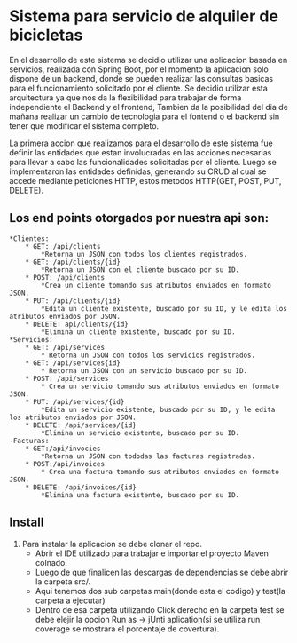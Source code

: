 Sistema para servicio de alquiler de bicicletas
==================================================

En el desarrollo de este sistema se decidio utilizar una aplicacion basada en servicios, realizada con Spring Boot, por el momento la aplicacion solo dispone de un backend,  donde se pueden realizar las consultas basicas para el funcionamiento solicitado por el cliente. Se decidio utilizar esta arquitectura ya que nos da la flexibilidad para trabajar de forma independiente el Backend y el frontend, Tambien da la posibilidad del dia de mañana realizar un cambio de tecnologia para el fontend o el backend sin tener que modificar el sistema completo.

La primera accion que realizamos para el desarrollo de este sistema fue definir las entidades que estan involucradas en las acciones necesarias para llevar a cabo las funcionalidades solicitadas por el cliente. Luego se implementaron las entidades definidas, generando su CRUD al cual se accede mediante peticiones HTTP, estos metodos HTTP(GET, POST, PUT, DELETE).

Los end points otorgados por nuestra api son:
-------------------------------------------------------
	*Clientes:
		* GET: /api/clients 
			*Retorna un JSON con todos los clientes registrados.
		* GET: /api/clients/{id}
			*Retorna un JSON con el cliente buscado por su ID.
		* POST: /api/clients
			*Crea un cliente tomando sus atributos enviados en formato JSON.
		* PUT: /api/clients/{id}
			*Edita un cliente existente, buscado por su ID, y le edita los atributos enviados por JSON.
		* DELETE: api/clients/{id}
			*Elimina un cliente existente, buscado por su ID.
	*Servicios:
		* GET: /api/services
			* Retorna un JSON con todos los servicios registrados.
		* GET: /api/services{id}
			* Retorna un JSON con un servicio buscado por su ID.
		* POST: /api/services
			* Crea un servicio tomando sus atributos enviados en formato JSON.
		* PUT: /api/services/{id}
			*Edita un servicio existente, buscado por su ID, y le edita los atributos enviados por JSON.
		* DELETE: /api/services/{id}
			*Elimina un servicio existente, buscado por su ID.
	-Facturas:
		* GET:/api/invocies 
			*Retorna un JSON con tododas las facturas registradas.
		* POST:/api/invoices
			* Crea una factura tomando sus atributos enviados en formato JSON.
		* DELETE: /api/invoices/{id}
			*Elimina una factura existente, buscado por su ID.


Install
---------------------------------------------------

1. Para instalar la aplicacion se debe clonar el repo.
	* Abrir el IDE utilizado para trabajar e importar el proyecto Maven colnado.
	* Luego de que finalicen las descargas de dependencias se debe abrir la carpeta src/.
	* Aqui tenemos dos sub carpetas main(donde esta el codigo) y test(la carpeta a ejecutar)
	* Dentro de esa carpeta utilizando Click derecho en la carpeta test se debe elejir la opcion Run as -> jUnti aplication(si se utiliza run coverage se mostrara el porcentaje de covertura).
